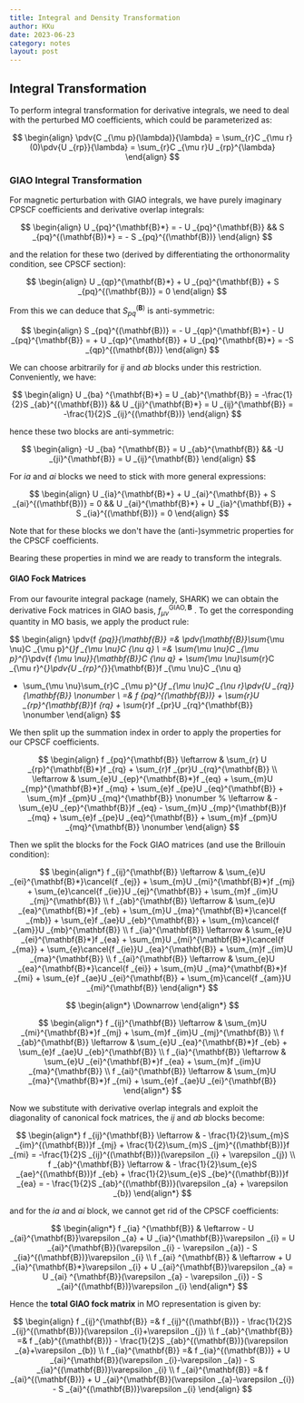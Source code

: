 ```yaml
---
title: Integral and Density Transformation
author: HXu
date: 2023-06-23
category: notes
layout: post
---
```


## Integral Transformation

To perform integral transformation for derivative integrals, we need to deal with the perturbed MO coefficients, which could be parameterized as:

$$
\begin{align}
  \pdv{C _{\mu p}(\lambda)}{\lambda} = \sum_{r}C _{\mu r}(0)\pdv{U _{rp}}{\lambda} = \sum_{r}C _{\mu r}U _{rp}^{\lambda}
\end{align}
$$

### GIAO Integral Transformation
For magnetic perturbation with GIAO integrals, we have purely imaginary CPSCF coefficients and derivative overlap integrals:

$$
\begin{align}
  U _{pq}^{\mathbf{B}*} = - U _{pq}^{\mathbf{B}} && S _{pq}^{(\mathbf{B})*} = - S _{pq}^{(\mathbf{B})}
\end{align}
$$

and the relation for these two (derived by differentiating the orthonormality condition, see CPSCF section):

$$
\begin{align}
  U _{qp}^{\mathbf{B}*} + U _{pq}^{\mathbf{B}} + S _{pq}^{(\mathbf{B})} = 0
\end{align}
$$

From this we can deduce that $S _{pq}^{(\mathbf{B})}$ is anti-symmetric:

$$
\begin{align}
  S _{pq}^{(\mathbf{B})} = - U _{qp}^{\mathbf{B}*} - U _{pq}^{\mathbf{B}} = + U _{qp}^{\mathbf{B}} + U _{pq}^{\mathbf{B}*} = -S _{qp}^{(\mathbf{B})}
\end{align}
$$

We can choose arbitrarily for $ij$ and $ab$ blocks under this restriction. Conveniently, we have:

$$
\begin{align}
  U _{ba} ^{\mathbf{B}*} = U _{ab}^{\mathbf{B}} = -\frac{1}{2}S _{ab}^{(\mathbf{B})} && U _{ji}^{\mathbf{B}*} = U _{ij}^{\mathbf{B}} = -\frac{1}{2}S _{ij}^{(\mathbf{B})}
\end{align}
$$

hence these two blocks are anti-symmetric:

$$
\begin{align}
  -U _{ba} ^{\mathbf{B}} = U _{ab}^{\mathbf{B}} && -U _{ji}^{\mathbf{B}} = U _{ij}^{\mathbf{B}}
\end{align}
$$

For $ia$ and $ai$ blocks we need to stick with more general expressions:  

$$
\begin{align}
  U _{ia}^{\mathbf{B}*} + U _{ai}^{\mathbf{B}} + S _{ai}^{(\mathbf{B})} = 0 &&
  U _{ai}^{\mathbf{B}*} + U _{ia}^{\mathbf{B}} + S _{ia}^{(\mathbf{B})} = 0
\end{align}
$$

Note that for these blocks we don't have the (anti-)symmetric properties for the CPSCF coefficients.  

Bearing these properties in mind we are ready to transform the integrals.

#### GIAO Fock Matrices

From our favourite integral package (namely, SHARK) we can obtain the derivative Fock matrices in GIAO basis, $f _{\mu \nu}^{\text{GIAO},\mathbf{B}}$ . To get the corresponding quantity in MO basis, we apply the product rule:

$$
\begin{align}
  \pdv{f _{pq}}{\mathbf{B}} =& \pdv{\mathbf{B}}\sum_{\mu \nu}C _{\mu p}^{*}f _{\mu \nu}C _{\nu q} \\
  =& \sum_{\mu \nu}C _{\mu p}^{*}\pdv{f _{\mu \nu}}{\mathbf{B}}C _{\nu q} + \sum_{\mu \nu}\sum_{r}C _{\mu r}^{*}\pdv{U _{rp}^{*}}{\mathbf{B}}f _{\mu \nu}C _{\nu q}
  + \sum_{\mu \nu}\sum_{r}C _{\mu p}^{*}f _{\mu \nu}C _{\nu r}\pdv{U _{rq}}{\mathbf{B}} \nonumber \\
  =& f _{pq}^{(\mathbf{B})} + \sum_{r}U _{rp}^{\mathbf{B}*}f _{rq} + \sum_{r}f _{pr}U _{rq}^{\mathbf{B}} \nonumber
\end{align}
$$

We then split up the summation index in order to apply the properties for our CPSCF coefficients.

$$
\begin{align}
  f _{pq}^{\mathbf{B}} \leftarrow & \sum_{r} U _{rp}^{\mathbf{B}*}f _{rq} + \sum_{r}f _{pr}U _{rq}^{\mathbf{B}} \\
  \leftarrow & \sum_{e}U _{ep}^{\mathbf{B}*}f _{eq} + \sum_{m}U _{mp}^{\mathbf{B}*}f _{mq} + \sum_{e}f _{pe}U _{eq}^{\mathbf{B}} + \sum_{m}f _{pm}U _{mq}^{\mathbf{B}} \nonumber
  % \leftarrow & - \sum_{e}U _{ep}^{\mathbf{B}}f _{eq} - \sum_{m}U _{mp}^{\mathbf{B}}f _{mq} + \sum_{e}f _{pe}U _{eq}^{\mathbf{B}} + \sum_{m}f _{pm}U _{mq}^{\mathbf{B}} \nonumber
\end{align}
$$

Then we split the blocks for the Fock GIAO matrices (and use the Brillouin condition):

$$
\begin{align*}
  f _{ij}^{\mathbf{B}} \leftarrow & \sum_{e}U _{ei}^{\mathbf{B}*}\cancel{f _{ej}} + \sum_{m}U _{mi}^{\mathbf{B}*}f _{mj}          + \sum_{e}\cancel{f _{ie}}U _{ej}^{\mathbf{B}} + \sum_{m}f _{im}U _{mj}^{\mathbf{B}}          \\
  f _{ab}^{\mathbf{B}} \leftarrow & \sum_{e}U _{ea}^{\mathbf{B}*}f _{eb}          + \sum_{m}U _{ma}^{\mathbf{B}*}\cancel{f _{mb}} + \sum_{e}f _{ae}U _{eb}^{\mathbf{B}}          + \sum_{m}\cancel{f _{am}}U _{mb}^{\mathbf{B}} \\
  f _{ia}^{\mathbf{B}} \leftarrow & \sum_{e}U _{ei}^{\mathbf{B}*}f _{ea}          + \sum_{m}U _{mi}^{\mathbf{B}*}\cancel{f _{ma}} + \sum_{e}\cancel{f _{ie}}U _{ea}^{\mathbf{B}} + \sum_{m}f _{im}U _{ma}^{\mathbf{B}}          \\
  f _{ai}^{\mathbf{B}} \leftarrow & \sum_{e}U _{ea}^{\mathbf{B}*}\cancel{f _{ei}} + \sum_{m}U _{ma}^{\mathbf{B}*}f _{mi}          + \sum_{e}f _{ae}U _{ei}^{\mathbf{B}}          + \sum_{m}\cancel{f _{am}}U _{mi}^{\mathbf{B}}
\end{align*}
$$

$$
\begin{align*}
\Downarrow
\end{align*}
$$

$$
\begin{align*}
  f _{ij}^{\mathbf{B}} \leftarrow & \sum_{m}U _{mi}^{\mathbf{B}*}f _{mj} + \sum_{m}f _{im}U _{mj}^{\mathbf{B}} \\
  f _{ab}^{\mathbf{B}} \leftarrow & \sum_{e}U _{ea}^{\mathbf{B}*}f _{eb} + \sum_{e}f _{ae}U _{eb}^{\mathbf{B}} \\
  f _{ia}^{\mathbf{B}} \leftarrow & \sum_{e}U _{ei}^{\mathbf{B}*}f _{ea} + \sum_{m}f _{im}U _{ma}^{\mathbf{B}} \\
  f _{ai}^{\mathbf{B}} \leftarrow & \sum_{m}U _{ma}^{\mathbf{B}*}f _{mi} + \sum_{e}f _{ae}U _{ei}^{\mathbf{B}}
\end{align*}
$$

Now we substitute with derivative overlap integrals and exploit the diagonality of canonical fock matrices, the $ij$ and $ab$ blocks become:

$$
\begin{align*}
  f _{ij}^{\mathbf{B}} \leftarrow & - \frac{1}{2}\sum_{m}S _{im}^{(\mathbf{B})}f _{mj} + \frac{1}{2}\sum_{m}S _{jm}^{(\mathbf{B})}f _{mi} = -\frac{1}{2}S _{ij}^{(\mathbf{B})}(\varepsilon _{i} + \varepsilon _{j}) \\
  f _{ab}^{\mathbf{B}} \leftarrow & - \frac{1}{2}\sum_{e}S _{ae}^{(\mathbf{B})}f _{eb} + \frac{1}{2}\sum_{e}S _{be}^{(\mathbf{B})}f _{ea} = - \frac{1}{2}S _{ab}^{(\mathbf{B})}(\varepsilon _{a} + \varepsilon _{b})
\end{align*}
$$

and for the $ia$ and $ai$ block, we cannot get rid of the CPSCF coefficients:

$$
\begin{align*}
   f _{ia} ^{\mathbf{B}} & \leftarrow - U _{ai}^{\mathbf{B}}\varepsilon _{a} + U _{ia}^{\mathbf{B}}\varepsilon _{i} = U _{ai}^{\mathbf{B}}(\varepsilon _{i} - \varepsilon _{a}) - S _{ia}^{(\mathbf{B})}\varepsilon _{i} \\
   f _{ai} ^{\mathbf{B}} & \leftarrow + U _{ia}^{\mathbf{B}*}\varepsilon _{i} + U _{ai}^{\mathbf{B}}\varepsilon _{a} = U _{ai} ^{\mathbf{B}}(\varepsilon _{a} - \varepsilon _{i}) - S _{ai}^{(\mathbf{B})}\varepsilon _{i}
\end{align*}
$$

Hence the **total GIAO fock matrix** in MO representation is given by:

$$
\begin{align}
  f _{ij}^{\mathbf{B}} =& f _{ij}^{(\mathbf{B})} - \frac{1}{2}S _{ij}^{(\mathbf{B})}(\varepsilon _{i}+\varepsilon _{j}) \\
  f _{ab}^{\mathbf{B}} =& f _{ab}^{(\mathbf{B})} - \frac{1}{2}S _{ab}^{(\mathbf{B})}(\varepsilon _{a}+\varepsilon _{b}) \\
  f _{ia}^{\mathbf{B}} =& f _{ia}^{(\mathbf{B})} + U _{ai}^{\mathbf{B}}(\varepsilon _{i}-\varepsilon _{a}) - S _{ia}^{(\mathbf{B})}\varepsilon _{i} \\
  f _{ai}^{\mathbf{B}} =& f _{ai}^{(\mathbf{B})} + U _{ai}^{\mathbf{B}}(\varepsilon _{a}-\varepsilon _{i}) - S _{ai}^{(\mathbf{B})}\varepsilon _{i}
\end{align}
$$